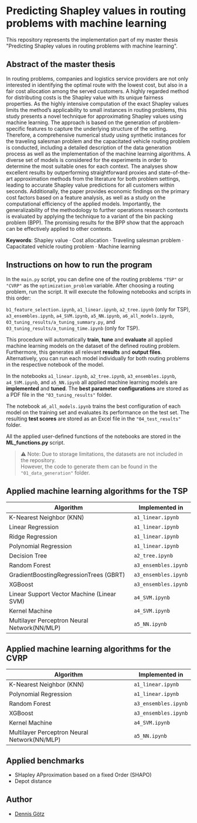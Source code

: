 # Predicting Shapley values in routing problems with machine learning
This repository represents the implementation part of my master thesis "Predicting Shapley 
values in routing problems with machine learning".

## Abstract of the master thesis
In routing problems, companies and logistics service providers are not only interested 
in identifying the optimal route with the lowest cost, but also in a fair cost allocation 
among the served customers. A highly regarded method for distributing costs is the 
Shapley value with its unique fairness properties. As the highly intensive computation 
of the exact Shapley values limits the method’s applicability to small instances in routing 
problems, this study presents a novel technique for approximating Shapley values using 
machine learning. The approach is based on the generation of problem-specific features 
to capture the underlying structure of the setting. Therefore, a comprehensive numerical 
study using synthetic instances for the traveling salesman problem and the capacitated 
vehicle routing problem is conducted, including a detailed description of the data 
generation process as well as the implementation of the machine learning algorithms. A 
diverse set of models is considered for the experiments in order to determine the most 
suitable ones for each context. The analyses show excellent results by outperforming 
straightforward proxies and state-of-the-art approximation methods from the literature 
for both problem settings, leading to accurate Shapley value predictions for all customers 
within seconds. Additionally, the paper provides economic findings on the primary cost 
factors based on a feature analysis, as well as a study on the computational efficiency 
of the applied models. Importantly, the generalizability of the methodology to further 
operations research contexts is evaluated by applying the technique to a variant of the 
bin packing problem (BPP). The promising results for the BPP show that the approach 
can be effectively applied to other contexts.
 
**Keywords**: Shapley value · Cost allocation · Traveling salesman problem · Capacitated 
vehicle routing problem · Machine learning

## Instructions on how to run the program
In the `main.py` script, you can define one of the routing problems `"TSP"` or `"CVRP"` 
as the `optimization_problem` variable. After choosing a routing problem, run the script. 
It will execute the following notebooks and scripts in this order:

`b1_feature_selection.ipynb`, `a1_linear.ipynb`, `a2_tree.ipynb` (only for TSP), 
`a3_ensembles.ipynb`, `a4_SVM.ipynb`, `a5_NN.ipynb`, `a6_all_models.ipynb`, 
`03_tuning_results/a_tuning_summary.py`, and `03_tuning_results/a_tuning_time.ipynb` 
(only for TSP).

This procedure will automatically **train**, **tune** and **evaluate** all applied 
machine learning models on the dataset of the defined routing problem. Furthermore, this 
generates all relevant **results** and **output files**. Alternatively, you can run each 
model individually for both routing problems in the respective notebook of the model.

In the notebooks `a1_linear.ipynb`, `a2_tree.ipynb`, `a3_ensembles.ipynb`, `a4_SVM.ipynb`, 
and `a5_NN.ipynb` all applied machine learning models are **implemented** and **tuned**. 
The **best parameter configurations** are stored as a PDF file in the 
`"03_tuning_results"` folder.

The notebook `a6_all_models.ipynb` trains the best configuration of each model on the 
training set and evaluates its performance on the test set. The resulting **test scores** 
are stored as an Excel file in the `"04_test_results"` folder.

All the applied user-defined functions of the notebooks are stored in the 
**ML_functions.py** script.

> ⚠️ Note: Due to storage limitations, the datasets are not included in the repository.<br>
> However, the code to generate them can be found in the `"01_data_generation"` folder.

## Applied machine learning algorithms for the TSP
| Algorithm                                     | Implemented in           |
|-----------------------------------------------|--------------------------|
| K-Nearest Neighbor (KNN)                      | `a1_linear.ipynb`        |
| Linear Regression                             | `a1_linear.ipynb`        |
| Ridge Regression                              | `a1_linear.ipynb`        |
| Polynomial Regression                         | `a1_linear.ipynb`        |
| Decision Tree                                 | `a2_tree.ipynb`          |
| Random Forest                                 | `a3_ensembles.ipynb`     |
| GradientBoostingRegressionTrees (GBRT)        | `a3_ensembles.ipynb`     |
| XGBoost                                       | `a3_ensembles.ipynb`     |
| Linear Support Vector Machine (Linear SVM)    | `a4_SVM.ipynb`           |
| Kernel Machine                                | `a4_SVM.ipynb`           |
| Multilayer Perceptron Neural Network(NN/MLP)  | `a5_NN.ipynb`            |

## Applied machine learning algorithms for the CVRP
| Algorithm                                     | Implemented in           |
|-----------------------------------------------|--------------------------|
| K-Nearest Neighbor (KNN)                      | `a1_linear.ipynb`        |
| Polynomial Regression                         | `a1_linear.ipynb`        |
| Random Forest                                 | `a3_ensembles.ipynb`     |
| XGBoost                                       | `a3_ensembles.ipynb`     |
| Kernel Machine                                | `a4_SVM.ipynb`           |
| Multilayer Perceptron Neural Network(NN/MLP)  | `a5_NN.ipynb`            |

## Applied benchmarks
- SHapley APproximation based on a fixed Order (SHAPO)
- Depot distance

## Author
- [Dennis Götz](https://github.com/dennismgoetz)
